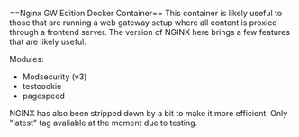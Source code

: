 ==Nginx GW Edition Docker Container==
This container is likely useful to those that are running a web gateway setup where all content is proxied through a frontend server.
The version of NGINX here brings a few features that are likely useful.

Modules:
- Modsecurity (v3)
- testcookie
- pagespeed

NGINX has also been stripped down by a bit to make it more efficient. Only "latest" tag avaliable at the moment due to testing.
